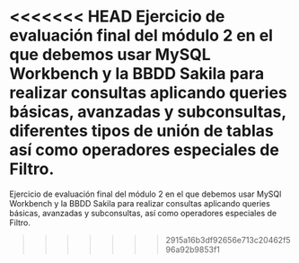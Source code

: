 <<<<<<< HEAD
Ejercicio de evaluación final del módulo 2 en el que debemos usar MySQL Workbench y la BBDD Sakila para realizar consultas aplicando queries básicas, avanzadas y subconsultas, diferentes tipos de unión de tablas así como operadores especiales de Filtro. 
=======
Ejercicio de evaluación final del módulo 2 en el que debemos usar MySQl Workbench y la BBDD Sakila para realizar consultas aplicando queries básicas, avanzadas y subconsultas, así como operadores especiales de Filtro. 
>>>>>>> 2915a16b3df92656e713c20462f596a92b9853f1


